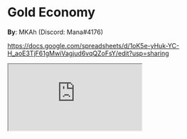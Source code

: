 # Gold Economy

**By**: MKAh (Discord: Mana#4176)

https://docs.google.com/spreadsheets/d/1oK5e-yHuk-YC-H_aoE3TjF61gMwiVagjud6vqQZoFsY/edit?usp=sharing

<iframe src="https://docs.google.com/spreadsheets/d/e/2PACX-1vRjEhNezKaDefwA3qJjzBId9dcmnrySuESigkUApdtc3FJSZ2UMezAGkG43F9wqp9W-GQWU-DkXky6v/pubhtml?widget=true&amp;headers=false&amp;gid=0"></iframe>


